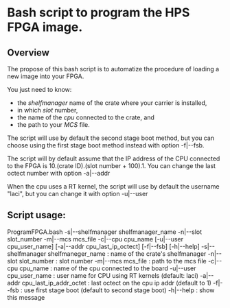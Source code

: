 # Bash script to program the HPS FPGA image.

## Overview

The propose of this bash script is to automatize the procedure of loading a new image into your FPGA.

You just need to know:
- the *shelfmanager* name of the crate where your carrier is installed,
- in which *slot* number,
- the name of the *cpu* connected to the crate, and
- the path to your *MCS* file.

The script will use by default the second stage boot method, but you can choose using the first stage boot method instead with option -f|--fsb.

The script will by default assume that the IP address of the CPU connected to the FPGA is 10.(crate ID).(slot number + 100).1. You can change the last octect number with option -a|--addr

When the cpu uses a RT kernel, the script will use by default the username "laci", but you can change it with option -u|--user

## Script usage:

ProgramFPGA.bash -s|--shelfmanager shelfmanager_name -n|--slot slot_number -m|--mcs mcs_file -c|--cpu cpu_name [-u|--user cpu_user_name] [-a|--addr cpu_last_ip_octect] [-f|--fsb] [-h|--help]
  -s|--shelfmanager shelfmaneger_name      : name of the crate's shelfmanager
  -n|--slot         slot_number            : slot number
  -m|--mcs          mcs_file               : path to the mcs file
  -c|--cpu          cpu_name               : name of the cpu connected to the board
  -u|--user         cpu_user_name          : user name for CPU using RT kernels (default: laci)
  -a|--addr         cpu_last_ip_addr_octet : last octect on the cpu ip addr (default to 1)
  -f|--fsb                                 : use first stage boot (default to second stage boot)
  -h|--help                                : show this message
